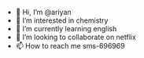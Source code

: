 - 👋 Hi, I’m @ariyan
- 👀 I’m interested in chemistry
- 🌱 I’m currently learning english
- 💞️ I’m looking to collaborate on netflix
- 📫 How to reach me sms-696969

<!---
LalaLoLa69/LalaLoLa69 is a ✨ special ✨ repository because its `README.md` (this file) appears on your GitHub profile.
You can click the Preview link to take a look at your changes.
--->
